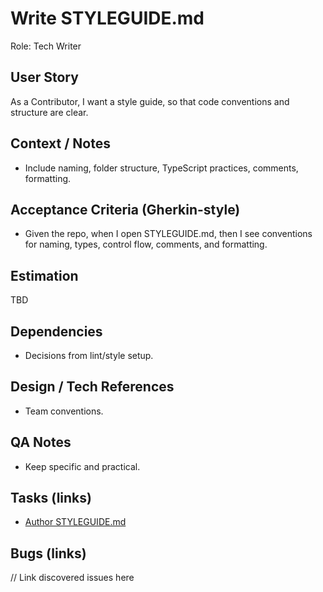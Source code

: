 # Write STYLEGUIDE.md

Role: Tech Writer

## User Story

As a Contributor, I want a style guide, so that code conventions and structure are clear.

## Context / Notes

- Include naming, folder structure, TypeScript practices, comments, formatting.

## Acceptance Criteria (Gherkin-style)

- Given the repo, when I open STYLEGUIDE.md, then I see conventions for naming, types, control flow, comments, and formatting.

## Estimation

TBD

## Dependencies

- Decisions from lint/style setup.

## Design / Tech References

- Team conventions.

## QA Notes

- Keep specific and practical.

## Tasks (links)

- [Author STYLEGUIDE.md](./tasks/author-styleguide.md)

## Bugs (links)

// Link discovered issues here
